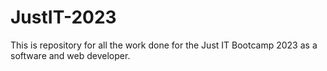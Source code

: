 # JustIT-2023
 This is repository for all the work done for the Just IT Bootcamp 2023 as a software and web developer.

